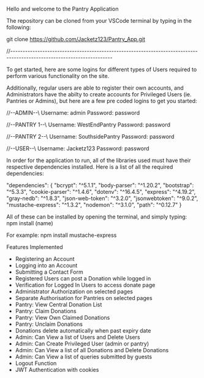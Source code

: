 Hello and welcome to the Pantry Application

The repository can be cloned from your VSCode terminal by typing in the following:

git clone https://github.com/Jacketz123/Pantry_App.git

//-----------------------------------------------------------------------------------------------------------------------

To get started, here are some logins for different types of Users required to perform various functionality on the site. 

Additionally, regular users are able to register their own accounts, and Administrators have the abilty to create accounts 
for Privileged Users (ie. Pantries or Admins), but here are a few pre coded logins to get you started:

//--ADMIN--\\
Username: admin
Password: password

//--PANTRY 1--\\
Username: WestEndPantry
Password: password

//--PANTRY 2--\\
Username: SouthsidePantry
Password: password

//--USER--\\
Username: Jacketz123
Password: password


In order for the application to run, all of the libraries used must have their respective dependencies installed.
Here is a list of all the required dependencies:

"dependencies": 
{
    "bcrypt": "^5.1.1",
    "body-parser": "^1.20.2",
    "bootstrap": "^5.3.3",
    "cookie-parser": "^1.4.6",
    "dotenv": "^16.4.5",
    "express": "^4.19.2",
    "gray-nedb": "^1.8.3",
    "json-web-token": "^3.2.0",
    "jsonwebtoken": "^9.0.2",
    "mustache-express": "^1.3.2",
    "nodemon": "^3.1.0",
    "path": "^0.12.7"
}

All of these can be installed by opening the terminal, and simply typing:   npm install (name)

For example:   npm install mustache-express


Features Implemented

-	Registering an Account
-	Logging into an Account
-	Submitting a Contact Form
-	Registered Users can post a Donation while logged in
-	Verification for Logged In Users to access donate page
-	Administrator Authorization on selected pages
-	Separate Authorisation for Pantries on selected pages
-	Pantry: View Central Donation List
-	Pantry: Claim Donations
-	Pantry: View Own Claimed Donations
-	Pantry: Unclaim Donations
-	Donations delete automatically when past expiry date
-	Admin: Can View a list of Users and Delete Users
-	Admin: Can Create Privileged User (admin or pantry)
-	Admin: Can View a list of all Donations and Delete Donations
-	Admin: Can View a list of queries submitted by guests
-	Logout Function
-	JWT Authentication with cookies


